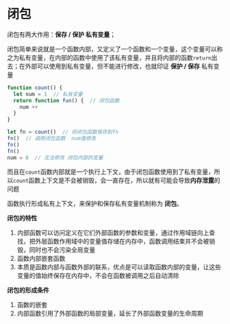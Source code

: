 # 闭包

闭包有两大作用：**保存 / 保护 私有变量**；

闭包简单来说就是一个函数内部，又定义了一个函数和一个变量，这个变量可以称之为私有变量，在内部的函数中使用了该私有变量，并且将内部的函数`return`出去；在外部可以使用到私有变量，但不能进行修改，也就印证 **保护 / 保存** 私有变量

```js
function count() {
  let num = 1  // 私有变量
  return function fun() {  // 闭包函数
    num ++
  }
}

let fn = count()  // 将闭包函数保存到fn
fn()  // 调用闭包函数  num值修改
fn()
fn()
num = 6  // 无法修改 闭包内部的变量
```

而且在`count`函数内部就是一个执行上下文，由于闭包函数使用到了私有变量，所以`count`函数上下文是不会被销毁，会一直存在，所以就有可能会导致**内存泄露**的问题

函数执行形成私有上下文，来保护和保存私有变量机制称为 **闭包**。

**闭包的特性**

1. 内部函数可以访问定义在它们外部函数的参数和变量，通过作用域链向上查找，把外层函数作用域中的变量值存储在内存中，函数调用结束并不会被销毁，同时也不会污染全局变量
2. 函数内部嵌套函数
3. 本质是函数内部与函数外部的联系，优点是可以读取函数内部的变量，让这些变量的值始终保存在内存中，不会在函数被调用之后自动清除

**闭包的形成条件**

1. 函数的嵌套
2. 内部函数引用了外部函数的局部变量，延长了外部函数变量的生命周期